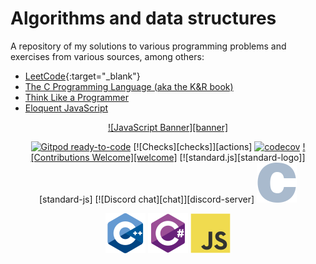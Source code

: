 # Algorithms and data structures
<!-- Front matter -->
A repository of my solutions to various programming problems and exercises from various sources, among others:  
* [LeetCode](https://leetcode.com/){:target="_blank"}
* [The C Programming Language (aka the K&amp;R book)](https://en.wikipedia.org/wiki/The_C_Programming_Language)
* [Think Like a Programmer](https://nostarch.com/thinklikeaprogrammer)
* [Eloquent JavaScript](https://eloquentjavascript.net/)

<div align="center">

[![JavaScript Banner][banner]](DIRECTORY.md)

[![Gitpod ready-to-code](https://img.shields.io/badge/Gitpod-ready--to--code-blue?logo=gitpod)](https://gitpod.io/#https://github.com/TheAlgorithms/JavaScript)
[![Checks][checks]][actions]
[![codecov](https://codecov.io/gh/TheAlgorithms/JavaScript/graph/badge.svg?token=8VeZwL31KZ)](https://codecov.io/gh/TheAlgorithms/JavaScript)
[![Contributions Welcome][welcome]](CONTRIBUTING.md)
[![standard.js][standard-logo]][standard-js]
[![Discord chat][chat]][discord-server]
<img src='https://raw.githubusercontent.com/devicons/devicon/refs/heads/master/icons/c/c-original.svg' width="64" height="64">

<img src='https://raw.githubusercontent.com/devicons/devicon/refs/heads/master/icons/cplusplus/cplusplus-original.svg' width="64" height="64">

<img src='https://raw.githubusercontent.com/devicons/devicon/refs/heads/master/icons/csharp/csharp-original.svg' width="64" height="64">



<img src='https://raw.githubusercontent.com/devicons/devicon/refs/heads/master/icons/javascript/javascript-original.svg' width="64" height="64">


</div>